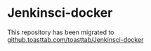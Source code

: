 # Jenkinsci-docker
This repository has been migrated to [github.toasttab.com/toasttab/Jenkinsci-docker](https://github.toasttab.com/toasttab/Jenkinsci-docker)